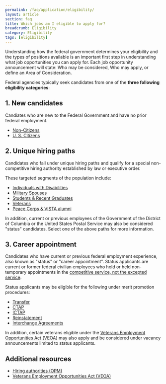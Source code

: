 ```yaml
---
permalink: /faq/application/eligibility/
layout: article
section: faq
title: Which jobs am I eligible to apply for?
breadcrumb: Eligibility
category: Eligibility
tags: [eligibility]
---
```


Understanding how the federal government determines your eligibility and the types of positions available is an important first step in understanding what job opportunities you can apply for. Each job opportunity announcement will state: Who may be considered, Who may apply, or define an Area of Consideration.

Federal agencies typically seek candidates from one of the **three following eligibility categories**:

## 1. New candidates

Candiates who are new to the Federal Government and have no prior federal employment.

* [Non-Citizens](../../../working-in-government/non-citizens/)
* [U. S. Citizens](../../../working-in-government/us-citizens/)

## 2. Unique hiring paths

Candidates who fall under unique hiring paths and qualify for a special non-competitive hiring authority established by law or executive order.

These targeted segments of the population include:

* [Individuals with Disabilities](../../../working-in-government/unique-hiring-paths/individuals-with-disabilities/)
* [Military Spouses](../../../working-in-government/unique-hiring-paths/military-spouses/)
* [Students & Recent Graduates](../../../working-in-government/unique-hiring-paths/students/)
* [Veterans](../../../working-in-government/unique-hiring-paths/veterans/)
* [Peace Corps & VISTA alumni](../../../working-in-government/unique-hiring-paths/peace-corps/)

In addition, current or previous employees of the Government of the District of Columbia or the United States Postal Service may also be considered "status" candidates. Select one of the above paths for more information.

## 3. Career appointment

Candidates who have current or previous federal employment experience, also known as "status" or "career appointment". Status applicants are current or former federal civilian employees who hold or held non-temporary appointments in the [competitive service, not the excepted service](../../../working-in-government/service/).

Status applicants may be eligible for the following under merit promotion procedures:

* [Transfer](../../../working-in-government/unique-hiring-paths/federal-employees/transfer/)
* [CTAP](../../../working-in-government/unique-hiring-paths/federal-employees/ctap/)
* [ICTAP](../../../working-in-government/unique-hiring-paths/federal-employees/ictap/)
* [Reinstatement](../../../working-in-government/unique-hiring-paths/federal-employees/reinstatement/)
* [Interchange Agreements](../../../working-in-government/unique-hiring-paths/federal-employees/interchange-agreements/)

In addition, certain veterans eligible under the [Veterans Employment Opportunities Act (VEOA)](../../../working-in-government/unique-hiring-paths/veterans/veoa/) may also apply and be considered under vacancy announcements limited to status applicants.

## Additional resources

* [Hiring authorities (OPM)](https://www.opm.gov/policy-data-oversight/hiring-information/hiring-authorities/)
* [Veterans Employment Opportunities Act (VEOA)](https://www.fedshirevets.gov/job/shav/index.aspx/)
